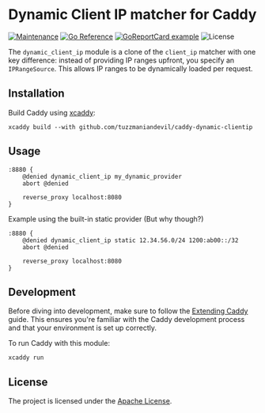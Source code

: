 # Dynamic Client IP matcher for Caddy

[![Maintenance](https://img.shields.io/maintenance/yes/2024)](https://github.com/tuzzmaniandevil/caddy-dynamic-clientip/graphs/commit-activity)
[![Go Reference](https://pkg.go.dev/badge/github.com/tuzzmaniandevil/caddy-dynamic-clientip.svg)](https://pkg.go.dev/github.com/tuzzmaniandevil/caddy-dynamic-clientip)
[![GoReportCard example](https://goreportcard.com/badge/github.com/tuzzmaniandevil/caddy-dynamic-clientip?_t=3145938)](https://goreportcard.com/report/github.com/tuzzmaniandevil/caddy-dynamic-clientip)
![License](https://img.shields.io/github/license/tuzzmaniandevil/caddy-dynamic-clientip?_t=3145938)

The `dynamic_client_ip` module is a clone of the `client_ip` matcher with one key difference: instead of providing IP ranges upfront, you specify an `IPRangeSource`. This allows IP ranges to be dynamically loaded per request.

## Installation

Build Caddy using [xcaddy](https://github.com/caddyserver/xcaddy):

```shell
xcaddy build --with github.com/tuzzmaniandevil/caddy-dynamic-clientip
```

## Usage

```caddyfile
:8880 {
	@denied dynamic_client_ip my_dynamic_provider
	abort @denied

    reverse_proxy localhost:8080
}
```

Example using the built-in static provider (But why though?)
```caddyfile
:8880 {
	@denied dynamic_client_ip static 12.34.56.0/24 1200:ab00::/32
	abort @denied

    reverse_proxy localhost:8080
}
```

## Development

Before diving into development, make sure to follow the [Extending Caddy](https://caddyserver.com/docs/extending-caddy#extending-caddy) guide. This ensures you're familiar with the Caddy development process and that your environment is set up correctly.

To run Caddy with this module:
```shell
xcaddy run
```

## License

The project is licensed under the [Apache License](LICENSE).